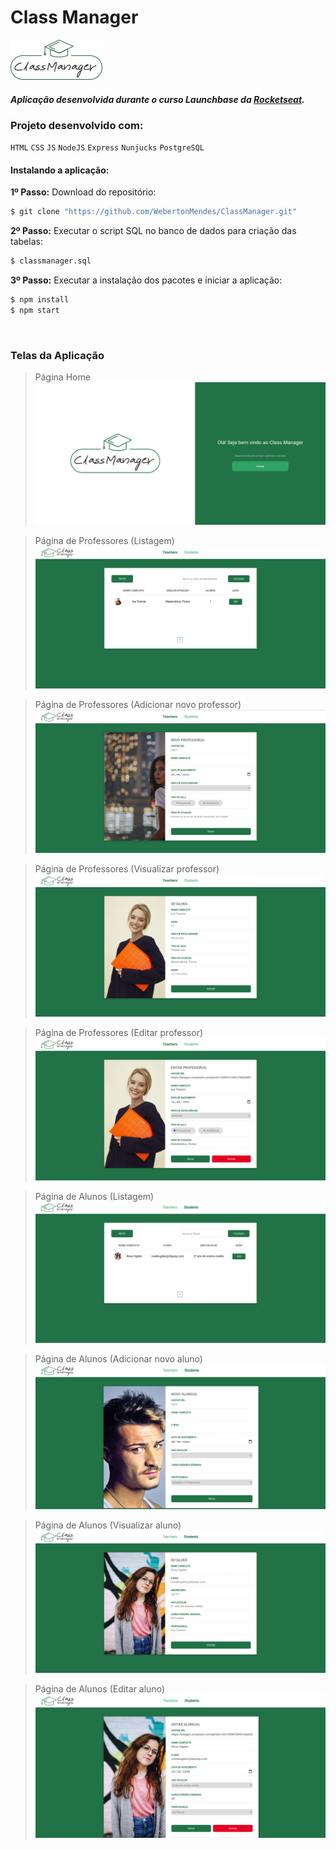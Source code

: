 # Class Manager

![](https://raw.githubusercontent.com/WebertonMendes/ClassManager/master/screen/ClassManager10_Logo.png)
<br>
##### Aplicação desenvolvida durante o curso Launchbase da <a href="https://rocketseat.com.br/" target="_blank">Rocketseat</a>.

### Projeto desenvolvido com:
`HTML` `CSS` `JS` `NodeJS` `Express` `Nunjucks` `PostgreSQL`
<br>
#### Instalando a aplicação:

**1º Passo:** Download do repositório:
```sh
$ git clone "https://github.com/WebertonMendes/ClassManager.git"
```

**2º Passo:** Executar o script SQL no banco de dados para criação das tabelas:
```sh
$ classmanager.sql
```

**3º Passo:** Executar a instalação dos pacotes e iniciar a aplicação:
```sh
$ npm install
$ npm start
```
<br>

### Telas da Aplicação

> Página Home
![](https://github.com/WebertonMendes/ClassManager/blob/master/screen/ClassManager1_Home.png?raw=true)<br>

> Página de Professores (Listagem)
![](https://github.com/WebertonMendes/ClassManager/blob/master/screen/ClassManager2_Teachers_Index.png?raw=true)<br>

> Página de Professores (Adicionar novo professor)
![](https://github.com/WebertonMendes/ClassManager/blob/master/screen/ClassManager3_Teachers_Add.png?raw=true)<br>

> Página de Professores (Visualizar professor)
![](https://github.com/WebertonMendes/ClassManager/blob/master/screen/ClassManager4_Teachers_View.png?raw=true)<br>

> Página de Professores (Editar professor)
![](https://github.com/WebertonMendes/ClassManager/blob/master/screen/ClassManager5_Teachers_Edit.png?raw=true)<br>

> Página de Alunos (Listagem)
![](https://github.com/WebertonMendes/ClassManager/blob/master/screen/ClassManager6_Students_Index.png?raw=true)<br>

> Página de Alunos (Adicionar novo aluno)
![](https://github.com/WebertonMendes/ClassManager/blob/master/screen/ClassManager7_Students_Add.png?raw=true)<br>

> Página de Alunos (Visualizar aluno)
![](https://github.com/WebertonMendes/ClassManager/blob/master/screen/ClassManager8_Students_View.png?raw=true)<br>

> Página de Alunos (Editar aluno)
![](https://github.com/WebertonMendes/ClassManager/blob/master/screen/ClassManager9_Students_Edit.png?raw=true)<br>